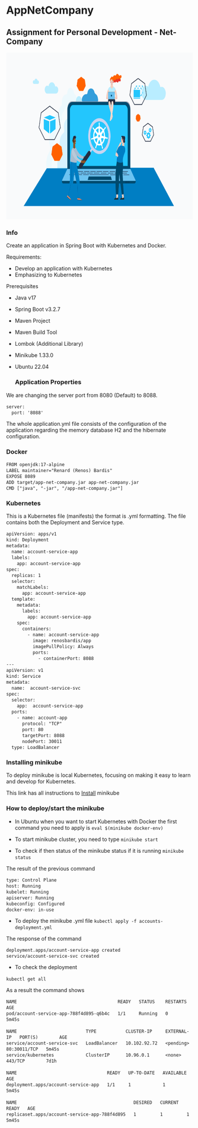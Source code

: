 # AppNetCompany
## Assignment for Personal Development - Net-Company

<p align="center"> 
<img src="https://github.com/BardisRenos/AppNetCompany/blob/main/src/main/java/com/example/app/images/kubernetes.png" width="750" height="450" style=centerme>
</p>

### Info

Create an application in Spring Boot with Kubernetes and Docker.

Requirements:
- Develop an application with Kubernetes
- Emphasizing to Kubernetes

Prerequisites 
- Java v17
- Spring Boot v3.2.7
- Maven Project 
- Maven Build Tool
- Lombok (Additional Library)
- Minikube 1.33.0
- Ubuntu 22.04

  ### Application Properties

We are changing the server port from 8080 (Default) to 8088.

```
server:
  port: '8088'
```
The whole application.yml file consists of the configuration of the application regarding the memory database H2 and the hibernate configuration. 

### Docker

```
FROM openjdk:17-alpine
LABEL maintainer="Renard (Renos) Bardis"
EXPOSE 8089
ADD target/app-net-company.jar app-net-company.jar
CMD ["java", "-jar", "/app-net-company.jar"]
```

### Kubernetes
This is a Kubernetes file (manifests) the format is .yml formatting. The file contains both the Deployment and Service type. 

```
apiVersion: apps/v1
kind: Deployment
metadata:
  name: account-service-app
  labels:
    app: account-service-app
spec:
  replicas: 1
  selector:
    matchLabels:
      app: account-service-app
  template:
    metadata:
      labels:
        app: account-service-app
    spec:
      containers:
        - name: account-service-app
          image: renosbardis/app
          imagePullPolicy: Always
          ports:
            - containerPort: 8088
---
apiVersion: v1
kind: Service
metadata:
  name:  account-service-svc
spec:
  selector:
    app:  account-service-app
  ports:
    - name: account-app
      protocol: "TCP"
      port: 80
      targetPort: 8088
      nodePort: 30011
  type: LoadBalancer
```

### Installing minikube
To deploy minikube is local Kubernetes, focusing on making it easy to learn and develop for Kubernetes.

This link has all instructions to [Install](https://minikube.sigs.k8s.io/docs/start/?arch=%2Flinux%2Fx86-64%2Fstable%2Fbinary+download#Service) minikube 

### How to deploy/start the minikube 
-  In Ubuntu when you want to start Kubernetes with Docker the first command you need to apply is ```eval $(minikube docker-env)```

-  To start minikube cluster, you need to type ```minikube start```

- To check if then status of the minikube status if it is running ```minikube status```

The result of the previous command
```minikube
type: Control Plane
host: Running
kubelet: Running
apiserver: Running
kubeconfig: Configured
docker-env: in-use
```

- To deploy the minikube .yml file
```kubectl apply -f accounts-deployment.yml```

The response of the command 
```
deployment.apps/account-service-app created
service/account-service-svc created
```

- To check the deployment

```kubectl get all ``` 

As a result the command shows 

```
NAME                                      READY   STATUS    RESTARTS   AGE
pod/account-service-app-788f4d895-q6b4c   1/1     Running   0          5m45s

NAME                          TYPE           CLUSTER-IP     EXTERNAL-IP   PORT(S)        AGE
service/account-service-svc   LoadBalancer   10.102.92.72   <pending>     80:30011/TCP   5m45s
service/kubernetes            ClusterIP      10.96.0.1      <none>        443/TCP        7d1h

NAME                                  READY   UP-TO-DATE   AVAILABLE   AGE
deployment.apps/account-service-app   1/1     1            1           5m45s

NAME                                            DESIRED   CURRENT   READY   AGE
replicaset.apps/account-service-app-788f4d895   1         1         1       5m45s
```
